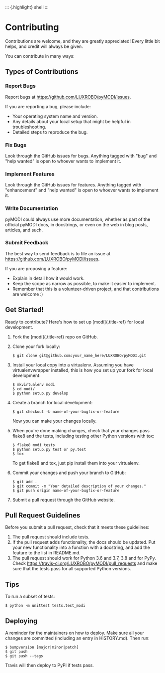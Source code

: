 ::: {.highlight}
shell
:::

Contributing
============
Contributions are welcome, and they are greatly appreciated! Every
little bit helps, and credit will always be given.

You can contribute in many ways:

Types of Contributions
----------------------

### Report Bugs
Report bugs at <https://github.com/LUXROBO/pyMODI/issues>.

If you are reporting a bug, please include:

-   Your operating system name and version.
-   Any details about your local setup that might be helpful in
    troubleshooting.
-   Detailed steps to reproduce the bug.

### Fix Bugs
Look through the GitHub issues for bugs. Anything tagged with \"bug\"
and \"help wanted\" is open to whoever wants to implement it.

### Implement Features
Look through the GitHub issues for features. Anything tagged with
\"enhancement\" and \"help wanted\" is open to whoever wants to
implement it.

### Write Documentation
pyMODI could always use more documentation, whether as part of the
official pyMODI docs, in docstrings, or even on the web in blog posts,
articles, and such.

### Submit Feedback
The best way to send feedback is to file an issue at
<https://github.com/LUXROBO/pyMODI/issues>.

If you are proposing a feature:

-   Explain in detail how it would work.
-   Keep the scope as narrow as possible, to make it easier to
    implement.
-   Remember that this is a volunteer-driven project, and that
    contributions are welcome :)

Get Started!
------------
Ready to contribute? Here\'s how to set up [modi]{.title-ref} for local
development.

1.  Fork the [modi]{.title-ref} repo on GitHub.
2.  Clone your fork locally:

        $ git clone git@github.com:your_name_here/LUXROBO/pyMODI.git

3.  Install your local copy into a virtualenv. Assuming you have
    virtualenvwrapper installed, this is how you set up your fork for
    local development:

        $ mkvirtualenv modi
        $ cd modi/
        $ python setup.py develop

4.  Create a branch for local development:

        $ git checkout -b name-of-your-bugfix-or-feature

    Now you can make your changes locally.

5.  When you\'re done making changes, check that your changes pass
    flake8 and the tests, including testing other Python versions with
    tox:

        $ flake8 modi tests
        $ python setup.py test or py.test
        $ tox

    To get flake8 and tox, just pip install them into your virtualenv.

6.  Commit your changes and push your branch to GitHub:

        $ git add .
        $ git commit -m "Your detailed description of your changes."
        $ git push origin name-of-your-bugfix-or-feature

7.  Submit a pull request through the GitHub website.

Pull Request Guidelines
-----------------------
Before you submit a pull request, check that it meets these guidelines:

1.  The pull request should include tests.
2.  If the pull request adds functionality, the docs should be updated.
    Put your new functionality into a function with a docstring, and add
    the feature to the list in README.md.
3.  The pull request should work for Python 3.6 and 3.7, 3.8 and
    for PyPy. Check <https://travis-ci.org/LUXROBO/pyMODI/pull_requests>
    and make sure that the tests pass for all supported Python versions.

Tips
----
To run a subset of tests:

    $ python -m unittest tests.test_modi

Deploying
---------
A reminder for the maintainers on how to deploy. Make sure all your
changes are committed (including an entry in HISTORY.md). Then run:

    $ bumpversion [major|minor|patch]
    $ git push
    $ git push --tags

Travis will then deploy to PyPI if tests pass.
